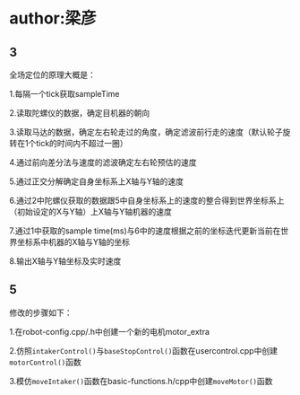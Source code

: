 # author:梁彦
## 3
全场定位的原理大概是：

1.每隔一个tick获取sampleTime

2.读取陀螺仪的数据，确定目机器的朝向

3.读取马达的数据，确定左右轮走过的角度，确定滤波前行走的速度（默认轮子旋转在1个tick的时间内不超过一圈）

4.通过前向差分法与速度的滤波确定左右轮预估的速度

5.通过正交分解确定自身坐标系上X轴与Y轴的速度

6.通过2中陀螺仪获取的数据跟5中自身坐标系上的速度的整合得到世界坐标系上（初始设定的X与Y轴）上X轴与Y轴机器的速度

7.通过1中获取的sample time(ms)与6中的速度根据之前的坐标迭代更新当前在世界坐标系中机器的X轴与Y轴的坐标

8.输出X轴与Y轴坐标及实时速度

## 5
修改的步骤如下：

1.在robot-config.cpp/.h中创建一个新的电机motor_extra

2.仿照```intakerControl()```与```baseStopControl()```函数在usercontrol.cpp中创建```motorControl()```函数

3.模仿```moveIntaker()```函数在basic-functions.h/cpp中创建```moveMotor()```函数